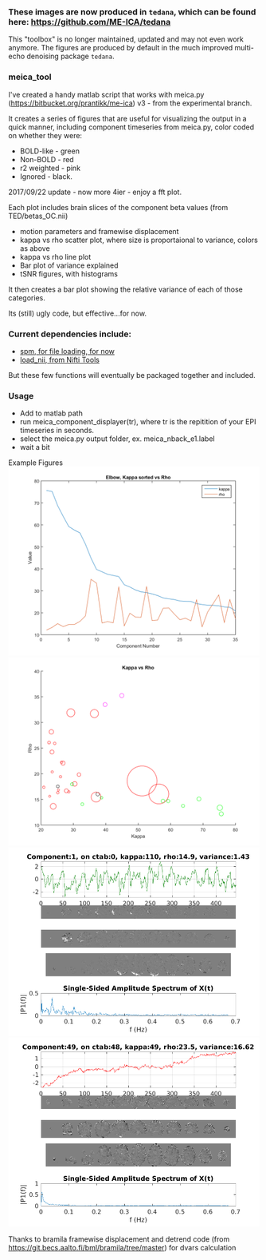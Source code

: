 ### These images are now produced in `tedana`, which can be found here: https://github.com/ME-ICA/tedana

This "toolbox" is no longer maintained, updated and may not even work anymore. The figures are produced by default in the much improved multi-echo denoising package `tedana`.

### meica_tool

I've created a handy matlab script that works with meica.py (https://bitbucket.org/prantikk/me-ica) v3 - from the experimental branch. 

It creates a series of figures that are useful for visualizing the output in a quick manner, including component timeseries from meica.py, color coded on whether they were:

* BOLD-like - green 
* Non-BOLD - red
* r2 weighted - pink
* Ignored - black. 

2017/09/22 update - now more 4ier - enjoy a fft plot. 

Each plot includes brain slices of the component beta values (from TED/betas_OC.nii)

* motion parameters and framewise displacement
* kappa vs rho scatter plot, where size is proportaional to variance, colors as above
* kappa vs rho line plot
* Bar plot of variance explained
* tSNR figures, with histograms

It then creates a bar plot showing the relative variance of each of those categories. 

Its (still) ugly code, but effective...for now. 

### Current dependencies include:


* [spm, for file loading, for now](http://www.fil.ion.ucl.ac.uk/spm/)
* [load_nii, from Nifti Tools](https://www.mathworks.com/matlabcentral/fileexchange/8797-tools-for-nifti-and-analyze-image)

But these few functions will eventually be packaged together and included. 

### Usage

* Add to matlab path
* run meica\_component\_displayer(tr), where tr is the repitition of your EPI timeseries in seconds.
* select the meica.py output folder, ex. meica\_nback\_e1.label
* wait a bit

Example Figures
![Kappa vs Rho plot](https://github.com/dowdlelt/meica_tool/blob/master/example_figures/Elbow_Graph_KappaVsRho.png?raw=true)
![Kappa vs Rho Scatter](https://github.com/dowdlelt/meica_tool/blob/master/example_figures/KappaVsRho.png?raw=true)
![Timeseries and brains](https://github.com/dowdlelt/meica_tool/blob/master/Component_1_on_ctab_0.png?raw=true)
![Noise even!](https://github.com/dowdlelt/meica_tool/blob/master/Component_49_on_ctab_48.png?raw=true)

Thanks to bramila framewise displacement and detrend code (from https://git.becs.aalto.fi/bml/bramila/tree/master) for dvars calculation 
